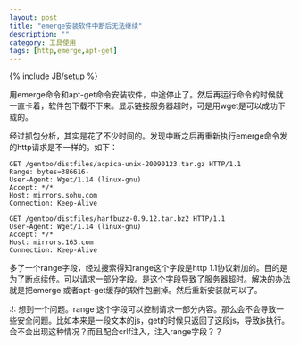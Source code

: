```yaml
---
layout: post
title: "emerge安装软件中断后无法继续"
description: ""
category: 工具使用
tags: [http,emerge,apt-get]
---
```

{% include JB/setup %}

 用emerge命令和apt-get命令安装软件，中途停止了。然后再运行命令的时候就一直卡着，软件包下载不下来。显示链接服务器超时，可是用wget是可以成功下载的。

经过抓包分析，其实是花了不少时间的。发现中断之后再重新执行emerge命令发的http请求是不一样的。如下：

	GET /gentoo/distfiles/acpica-unix-20090123.tar.gz HTTP/1.1
	Range: bytes=386616-
	User-Agent: Wget/1.14 (linux-gnu)
	Accept: */*
	Host: mirrors.sohu.com
	Connection: Keep-Alive

	GET /gentoo/distfiles/harfbuzz-0.9.12.tar.bz2 HTTP/1.1
	User-Agent: Wget/1.14 (linux-gnu)
	Accept: */*
	Host: mirrors.163.com
	Connection: Keep-Alive

 多了一个range字段，经过搜索得知range这个字段是http 1.1协议新加的。目的是为了断点续传。可以请求一部分字段。是这个字段导致了服务器超时。解决的办法就是把emerge 或者apt-get缓存的软件包删掉。然后重新安装就可以了。

:!: 想到一个问题。range 这个字段可以控制请求一部分内容。那么会不会导致一些安全问题。比如本来是一段文本的js，get的时候只返回了这段js，导致js执行。会不会出现这种情况？而且配合crlf注入，注入range字段？？ 
